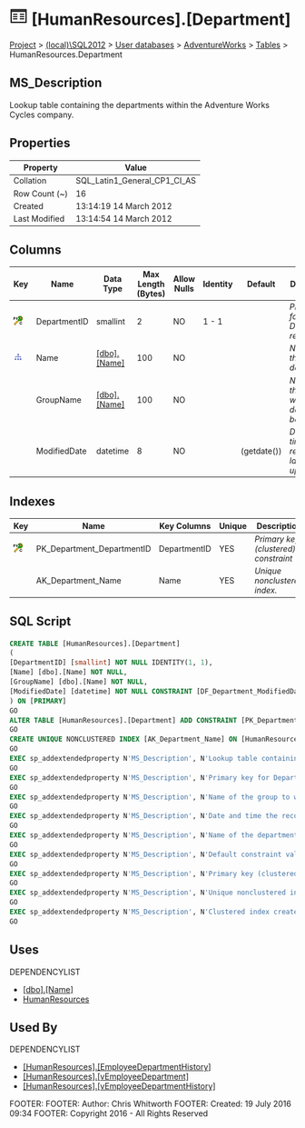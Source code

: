 
# ![Tables](../../../../Images/Table32.png) [HumanResources].[Department]

[Project](../../../../index.md) > [(local)\\SQL2012](../../../index.md) > [User databases](../../index.md) > [AdventureWorks](../index.md) > [Tables](Tables_.md) > HumanResources.Department

## <a name="#description"></a>MS_Description
Lookup table containing the departments within the Adventure Works Cycles company.
## <a name="#properties"></a>Properties

| Property | Value |
|---|---|
| Collation | SQL_Latin1_General_CP1_CI_AS |
| Row Count (~) | 16 |
| Created | 13:14:19 14 March 2012 |
| Last Modified | 13:14:54 14 March 2012 |


## <a name="#columns"></a>Columns

| Key | Name | Data Type | Max Length (Bytes) | Allow Nulls | Identity | Default | Description |
|---|---|---|---|---|---|---|---|
| [![Cluster Primary Key PK_Department_DepartmentID: DepartmentID](../../../../Images/pkcluster.png)](#indexes) | DepartmentID | smallint | 2 | NO | 1 - 1 |  | _Primary key for Department records._ |
| [![Indexes AK_Department_Name](../../../../Images/Index.png)](#indexes) | Name | [[dbo].[Name]](../Programmability/Types/User-Defined_Data_Types/Name.md) | 100 | NO |  |  | _Name of the department._ |
|  | GroupName | [[dbo].[Name]](../Programmability/Types/User-Defined_Data_Types/Name.md) | 100 | NO |  |  | _Name of the group to which the department belongs._ |
|  | ModifiedDate | datetime | 8 | NO |  | (getdate()) | _Date and time the record was last updated._ |


## <a name="#indexes"></a>Indexes

| Key | Name | Key Columns | Unique | Description |
|---|---|---|---|---|
| [![Cluster Primary Key PK_Department_DepartmentID: DepartmentID](../../../../Images/pkcluster.png)](#indexes) | PK_Department_DepartmentID | DepartmentID | YES | _Primary key (clustered) constraint_ |
|  | AK_Department_Name | Name | YES | _Unique nonclustered index._ |


## <a name="#sqlscript"></a>SQL Script
```sql
CREATE TABLE [HumanResources].[Department]
(
[DepartmentID] [smallint] NOT NULL IDENTITY(1, 1),
[Name] [dbo].[Name] NOT NULL,
[GroupName] [dbo].[Name] NOT NULL,
[ModifiedDate] [datetime] NOT NULL CONSTRAINT [DF_Department_ModifiedDate] DEFAULT (getdate())
) ON [PRIMARY]
GO
ALTER TABLE [HumanResources].[Department] ADD CONSTRAINT [PK_Department_DepartmentID] PRIMARY KEY CLUSTERED  ([DepartmentID]) ON [PRIMARY]
GO
CREATE UNIQUE NONCLUSTERED INDEX [AK_Department_Name] ON [HumanResources].[Department] ([Name]) ON [PRIMARY]
GO
EXEC sp_addextendedproperty N'MS_Description', N'Lookup table containing the departments within the Adventure Works Cycles company.', 'SCHEMA', N'HumanResources', 'TABLE', N'Department', NULL, NULL
GO
EXEC sp_addextendedproperty N'MS_Description', N'Primary key for Department records.', 'SCHEMA', N'HumanResources', 'TABLE', N'Department', 'COLUMN', N'DepartmentID'
GO
EXEC sp_addextendedproperty N'MS_Description', N'Name of the group to which the department belongs.', 'SCHEMA', N'HumanResources', 'TABLE', N'Department', 'COLUMN', N'GroupName'
GO
EXEC sp_addextendedproperty N'MS_Description', N'Date and time the record was last updated.', 'SCHEMA', N'HumanResources', 'TABLE', N'Department', 'COLUMN', N'ModifiedDate'
GO
EXEC sp_addextendedproperty N'MS_Description', N'Name of the department.', 'SCHEMA', N'HumanResources', 'TABLE', N'Department', 'COLUMN', N'Name'
GO
EXEC sp_addextendedproperty N'MS_Description', N'Default constraint value of GETDATE()', 'SCHEMA', N'HumanResources', 'TABLE', N'Department', 'CONSTRAINT', N'DF_Department_ModifiedDate'
GO
EXEC sp_addextendedproperty N'MS_Description', N'Primary key (clustered) constraint', 'SCHEMA', N'HumanResources', 'TABLE', N'Department', 'CONSTRAINT', N'PK_Department_DepartmentID'
GO
EXEC sp_addextendedproperty N'MS_Description', N'Unique nonclustered index.', 'SCHEMA', N'HumanResources', 'TABLE', N'Department', 'INDEX', N'AK_Department_Name'
GO
EXEC sp_addextendedproperty N'MS_Description', N'Clustered index created by a primary key constraint.', 'SCHEMA', N'HumanResources', 'TABLE', N'Department', 'INDEX', N'PK_Department_DepartmentID'
GO

```

## <a name="#uses"></a>Uses
DEPENDENCYLIST
* [[dbo].[Name]](../Programmability/Types/User-Defined_Data_Types/Name.md)
* [HumanResources](../Security/Schemas/HumanResources.md)


## <a name="#usedby"></a>Used By
DEPENDENCYLIST
* [[HumanResources].[EmployeeDepartmentHistory]](EmployeeDepartmentHistory.md)
* [[HumanResources].[vEmployeeDepartment]](../Views/vEmployeeDepartment.md)
* [[HumanResources].[vEmployeeDepartmentHistory]](../Views/vEmployeeDepartmentHistory.md)

FOOTER: FOOTER: Author:  Chris Whitworth
FOOTER: Created: 19 July 2016 09:34
FOOTER: Copyright 2016 - All Rights Reserved

